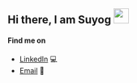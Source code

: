## Hi there, I am Suyog <img width="30" height="30" src="https://user-images.githubusercontent.com/44140921/119137937-0e555700-ba61-11eb-8bd8-c4cf32f9e005.gif">

#### Find me on

- [LinkedIn](//linkedin.com/in/suyog-dahal/) :computer:
- [Email](mailto:suyogdahal46@gmail.com) :email:
  
  
<!-- #### See my contributions eaten by a snake
  
![Snake gif](https://github.com/suyogdahal/suyogdahal/blob/main/output/github-contribution-grid-snake.gif) -->
  
<!--
![Top Langs](https://github-readme-stats.vercel.app/api/top-langs/?username=suyogdahal&layout=compact&title_color=007bff&text_color=e7e7e7&icon_color=007bff&bg_color=171c28)
-->
